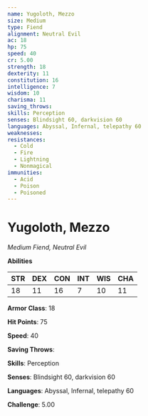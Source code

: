```yaml
---
name: Yugoloth, Mezzo
size: Medium
type: Fiend
alignment: Neutral Evil
ac: 18
hp: 75
speed: 40
cr: 5.00
strength: 18
dexterity: 11
constitution: 16
intelligence: 7
wisdom: 10
charisma: 11
saving_throws: 
skills: Perception
senses: Blindsight 60, darkvision 60
languages: Abyssal, Infernal, telepathy 60
weaknesses:
resistances:
  - Cold
  - Fire
  - Lightning
  - Nonmagical
immunities:
  - Acid
  - Poison
  - Poisoned
---
```


# Yugoloth, Mezzo

*Medium Fiend, Neutral Evil*

**Abilities**

| STR | DEX | CON | INT | WIS | CHA |
| --- | --- | --- | --- | --- | --- |
| 18 | 11 | 16 | 7 | 10 | 11 |

**Armor Class**: 18

**Hit Points**: 75

**Speed**: 40

**Saving Throws**: 

**Skills**: Perception

**Senses**: Blindsight 60, darkvision 60

**Languages**: Abyssal, Infernal, telepathy 60

**Challenge**: 5.00


